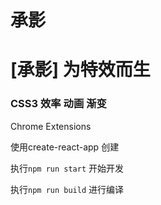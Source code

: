 # 承影

# [承影] 为特效而生

### CSS3 效率 动画 渐变

Chrome Extensions

使用create-react-app 创建

执行`npm run start` 开始开发

执行`npm run build` 进行编译
